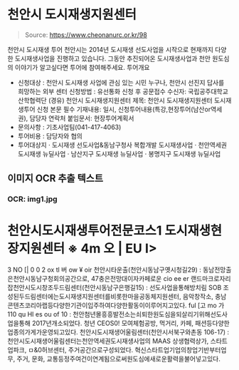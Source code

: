 # 천안시 도시재생지원센터

> Source: https://www.cheonanurc.or.kr/98

천안시 도시재생 투어
천안시는 2014년 도시재생 선도사업을 시작으로 현재까지 다양한 도시재생사업을 진행하고 있습니다.
그동안 추진되어온 도시재생사업과 천안 원도심의 이야기가 알고싶다면 투어에 참여해주세요.
투어개요
- 신청대상 : 천안시 도시재생 사업에 관심 있는 시민 누구나, 천안시 선진지 답사를 희망하는 외부 센터
신청방법 :
유선통화 신청 후 공문접수
수신자: 국립공주대학교 산학협력단
(경유) 천안시 도시재생지원센터
제목: 천안시 도시재생지원센터 도시재생투어 신청
본문 필수 기재내용: 일시, 신청투어내용(특강,현장투어(남산or역세권), 담당자 연락처
붙임문서: 현장투어계획서
- 문의사항 : 기초사업팀(041-417-4063)
- 투어비용 : 담당자와 협의
- 투어대상지
· 도시재생 선도사업&동남구청사 복합개발 도시재생사업
· 천안역세권 도시재생 뉴딜사업
· 남산지구 도시재생 뉴딜사업
· 봉명지구 도시재생 뉴딜사업

## 이미지 OCR 추출 텍스트

### OCR: img1.jpg
천안시도시재생투어전문코스1
도시재생현장지원센터
※
4m
오 |
EU
I>
=
3
NO
[| 0
0
2
ox
tl
버
ow
¥
oir
천안시타운출(천안시동남구옛시청길29) : 동남전망출은천안시동남구청회의공간으로, 47충은전망대이자카페로운 cio ee er 랜드마크로자리잡천안시도시창조두드림센터(천안시동남구은행길15) : 선도사업을통해방치림
SOB 조성된두드림센터에는도시재생지원센터를비롯한마을공동체지원센터, 음악창작소, 충남콘텐츠코리아랩등다양한기관이입주하여다양한활동이이루어지고있다.
ful
[고
mo
가 110
qu
HI
es
ou
of
10
: 천안첨년몰흥흥발전소는쇠퇴한원도심을되살리기위해선도사업을통해 2017년개소되었다.
청년 CEOS0! 모여체험공방, 먹거리, 카페, 패션등다양한업종의가게가운영되고있다.
천안시도시재생어울림센터(천안시서북구와촌동 106-17) : 천안시도시재생어울림센터는천안역세권도시재생사업의 MAAS 상생협력상가,
스타트업파크, ㅁ&0허브센터, 주거공간으로구성되었다. 혁신스타트업기업의창업기반부터업무, 주거, 문화, 교통등정주여건이연계됨으로써원도심에새로운활력을불어넣고있다.
